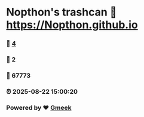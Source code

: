 # Nopthon's trashcan :link: https://Nopthon.github.io 
### :page_facing_up: [4](https://Nopthon.github.io/tag.html) 
### :speech_balloon: 2 
### :hibiscus: 67773 
### :alarm_clock: 2025-08-22 15:00:20 
### Powered by :heart: [Gmeek](https://github.com/Meekdai/Gmeek)
